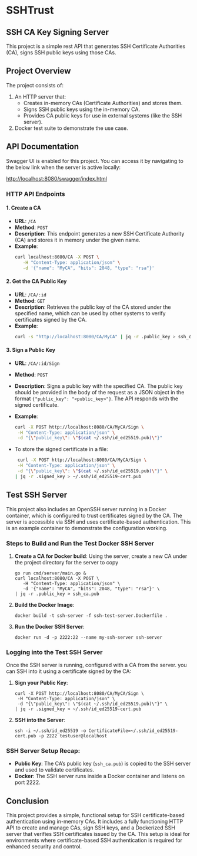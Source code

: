 
# SSHTrust

## SSH CA Key Signing Server

This project is a simple rest API that generates SSH Certificate Authorities (CA), signs SSH public keys using those CAs.


## Project Overview

The project consists of:
1. An HTTP server that:
   - Creates in-memory CAs (Certificate Authorities) and stores them.
   - Signs SSH public keys using the in-memory CA.
   - Provides CA public keys for use in external systems (like the SSH server).
2. Docker test suite to demonstrate the use case. 


## API Documentation
Swagger UI is enabled for this project. You can access it by navigating to the below link when the server is active locally:

[http://localhost:8080/swagger/index.html](http://localhost:8080/swagger/index.html)

### HTTP API Endpoints

#### 1. Create a CA
- **URL**: `/CA`
- **Method**: `POST`
- **Description**: This endpoint generates a new SSH Certificate Authority (CA) and stores it in memory under the given name.
- **Example**:
   ```bash
   curl localhost:8080/CA -X POST \
      -H "Content-Type: application/json" \
      -d '{"name": "MyCA", "bits": 2048, "type": "rsa"}'
   ```

#### 2. Get the CA Public Key
- **URL**: `/CA/:id`
- **Method**: `GET`
- **Description**: Retrieves the public key of the CA stored under the specified name, which can be used by other systems to verify certificates signed by the CA.
- **Example**:
   ```bash
   curl -s "http://localhost:8080/CA/MyCA" | jq -r .public_key > ssh_ca.pub
   ```

#### 3. Sign a Public Key
- **URL**: `/CA/:id/Sign`
- **Method**: `POST`
- **Description**: Signs a public key with the specified CA. The public key should be provided in the body of the request as a JSON object in the format `{"public_key": "<public_key>"}`. The API responds with the signed certificate.
- **Example**:
   ```bash
   curl -X POST http://localhost:8080/CA/MyCA/Sign \
    -H "Content-Type: application/json" \
    -d "{\"public_key\": \"$(cat ~/.ssh/id_ed25519.pub)\"}"
   ```

- To store the signed certificate in a file:
   ```bash
    curl -X POST http://localhost:8080/CA/MyCA/Sign \
    -H "Content-Type: application/json" \
    -d "{\"public_key\": \"$(cat ~/.ssh/id_ed25519.pub)\"}" \
   | jq -r .signed_key > ~/.ssh/id_ed25519-cert.pub
   ```

## Test SSH Server

This project also includes an OpenSSH server running in a Docker container, which is configured to trust certificates signed by the CA. The server is accessible via SSH and uses certificate-based authentication. This is an example container to demonstrate the configuration working.

### Steps to Build and Run the Test Docker SSH Server

1. **Create a CA for Docker build**: Using the server, create a new CA under the project directory for the server to copy
   ```
   go run cmd/server/main.go &
   curl localhost:8080/CA -X POST \
      -H "Content-Type: application/json" \
      -d '{"name": "MyCA", "bits": 2048, "type": "rsa"}' \
   | jq -r .public_key > ssh_ca.pub
   ```

2. **Build the Docker Image**:
   ```
   docker build -t ssh-server -f ssh-test-server.Dockerfile .
   ```

3. **Run the Docker SSH Server**:
   ```
   docker run -d -p 2222:22 --name my-ssh-server ssh-server
   ```

### Logging into the Test SSH Server

Once the SSH server is running, configured with a CA from the server. you can SSH into it using a certificate signed by the CA:

1. **Sign your Public Key**: 
   ```
   curl -X POST http://localhost:8080/CA/MyCA/Sign \
    -H "Content-Type: application/json" \
    -d "{\"public_key\": \"$(cat ~/.ssh/id_ed25519.pub)\"}" \
   | jq -r .signed_key > ~/.ssh/id_ed25519-cert.pub
   ```

2. **SSH into the Server**:
   ```
   ssh -i ~/.ssh/id_ed25519 -o CertificateFile=~/.ssh/id_ed25519-cert.pub -p 2222 testuser@localhost
   ```

### SSH Server Setup Recap:
- **Public Key**: The CA’s public key (`ssh_ca.pub`) is copied to the SSH server and used to validate certificates.
- **Docker**: The SSH server runs inside a Docker container and listens on port 2222.

## Conclusion

This project provides a simple, functional setup for SSH certificate-based authentication using in-memory CAs. It includes a fully functioning HTTP API to create and manage CAs, sign SSH keys, and a Dockerized SSH server that verifies SSH certificates issued by the CA. This setup is ideal for environments where certificate-based SSH authentication is required for enhanced security and control.
